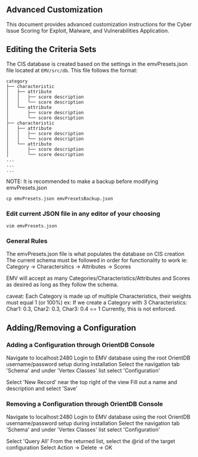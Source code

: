 ## Advanced Customization

<!-- Last Updated 11/29/2018 -->

This document provides advanced customization instructions for the Cyber Issue Scoring for Exploit, Malware, and Vulnerabilities Application.

## Editing the Criteria Sets

The CIS database is created based on the settings in the emvPresets.json file located at `EMV/src/db`. This file follows the format:

```
category
├── characteristic
│   ├── attribute
│   │   ├── score description
│   │   └── score description
│   └── attribute
│       ├── score description
│       └── score description
├── characteristic
│   ├── attribute
│   │   ├── score description
│   │   └── score description
│   └── attribute
│       ├── score description
│       └── score description
...
...
...
```

NOTE: It is recommended to make a backup before modifying emvPresets.json

`cp emvPresets.json emvPresetsBackup.json`

### Edit current JSON file in any editor of your choosing
`vim emvPresets.json`

### General Rules

The emvPresets.json file is what populates the database on CIS creation
The current schema must be followed in order for functionality to work
ie: Category -> Charactersitics -> Attributes -> Scores

EMV will accept as many Categories/Characteristics/Attributes and Scores as desired as long as they follow the schema.

caveat: Each Category is made up of multiple Characteristics, their weights must equal 1 (or 100%)
ex: If we create a Category with 3 Characteristics:  Char1: 0.3, Char2: 0.3, Char3: 0.4 == 1
Currently, this is not enforced.

## Adding/Removing a Configuration

### Adding a Configuration through OrientDB Console

Navigate to localhost:2480
Login to EMV database using the root OrientDB username/password setup during installation
Select the navigation tab 'Schema' and under 'Vertex Classes' list select 'Configuration'

Select 'New Record' near the top right of the view
Fill out a name and description and select 'Save'

### Removing a Configuration through OrientDB Console

Navigate to localhost:2480
Login to EMV database using the root OrientDB username/password setup during installation
Select the navigation tab 'Schema' and under 'Vertex Classes' list select 'Configuration'

Select 'Query All'
From the returned list, select the @rid of the target configuration
Select Action -> Delete -> OK